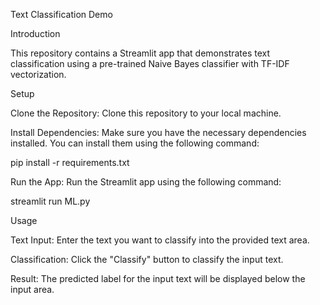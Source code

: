 Text Classification Demo


Introduction

This repository contains a Streamlit app that demonstrates text classification using a pre-trained Naive Bayes classifier with TF-IDF vectorization.



Setup

Clone the Repository: Clone this repository to your local machine.

Install Dependencies: Make sure you have the necessary dependencies installed. You can install them using the following command:

pip install -r requirements.txt



Run the App: Run the Streamlit app using the following command:

streamlit run ML.py



Usage

Text Input: Enter the text you want to classify into the provided text area.

Classification: Click the "Classify" button to classify the input text.

Result: The predicted label for the input text will be displayed below the input area.


